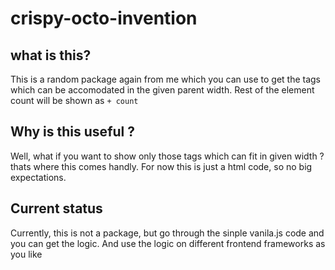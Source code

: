 # crispy-octo-invention

## what is this?
This is a random package again from me which you can use to get the tags which
can be accomodated in the given parent width. Rest of the element count will be shown as  `+ count`

## Why is this useful ?
Well, what if you want to show only those tags which can fit in given width ? thats where this comes handly. For now this is just a html code, so no big expectations. 

## Current status
Currently, this is not a package, but go through the sinple vanila.js code and you can get the logic.
And use the logic on different frontend frameworks as you like
